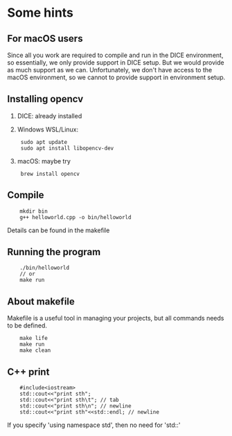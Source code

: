 # Some hints

## For macOS users

Since all you work are required to compile and run in the DICE environment, so essentially, we only provide support in DICE setup. But we would provide as much support as we can.
Unfortunately, we don't have access to the macOS environment, so we cannot to provide support in environment setup.

## Installing opencv

1. DICE: already installed
2. Windows WSL/Linux: 

        sudo apt update 
        sudo apt install libopencv-dev
3. macOS: maybe try 

        brew install opencv

## Compile

        mkdir bin
        g++ helloworld.cpp -o bin/helloworld
Details can be found in the makefile

## Running the program

        ./bin/helloworld
        // or
        make run

## About makefile

Makefile is a useful tool in managing your projects, but all commands needs to be defined.

        make life
        make run
        make clean

## C++ print

        #include<iostream>
        std::cout<<"print sth";
        std::cout<<"print sth\t"; // tab
        std::cout<<"print sth\n"; // newline
        std::cout<<"print sth"<<std::endl; // newline
If you specify 'using namespace std', then no need for 'std::'
